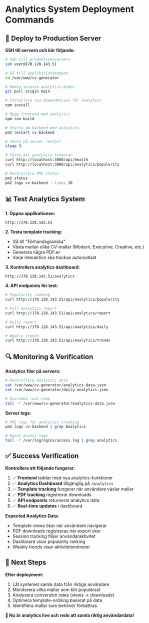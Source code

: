 # Analytics System Deployment Commands

## 🚀 Deploy to Production Server

**SSH till servern och kör följande:**

```bash
# SSH till produktionsservern
ssh user@178.128.143.51

# Gå till applikationsmappen
cd /var/www/cv-generator

# Hämta senaste analytics-koden
git pull origin main

# Installera nya dependencies för analytics
npm install

# Bygg frontend med analytics
npm run build

# Starta om backend med analytics
pm2 restart cv-backend

# Vänta på server restart
sleep 3

# Testa att analytics fungerar
curl http://localhost:3000/api/health
curl http://localhost:3000/api/analytics/popularity

# Kontrollera PM2 status
pm2 status
pm2 logs cv-backend --lines 10
```

## 📊 Test Analytics System

**1. Öppna applikationen:**
```
http://178.128.143.51
```

**2. Testa template tracking:**
- Gå till "Förhandsgranska" 
- Växla mellan olika CV-mallar (Modern, Executive, Creative, etc.)
- Generera några PDF:er
- Varje interaktion ska trackas automatiskt

**3. Kontrollera analytics dashboard:**
```
http://178.128.143.51/analytics
```

**4. API endpoints för test:**
```bash
# Popularity ranking
curl http://178.128.143.51/api/analytics/popularity

# Full analytics report  
curl http://178.128.143.51/api/analytics/report

# Daily report
curl http://178.128.143.51/api/analytics/daily

# Weekly trends
curl http://178.128.143.51/api/analytics/trends
```

## 🔍 Monitoring & Verification

**Analytics filer på servern:**
```bash
# Kontrollera analytics data
cat /var/www/cv-generator/analytics-data.json
cat /var/www/cv-generator/daily-analytics.json

# Övervaka real-time
tail -f /var/www/cv-generator/analytics-data.json
```

**Server logs:**
```bash
# PM2 logs för analytics tracking
pm2 logs cv-backend | grep Analytics

# Nginx access logs
tail -f /var/log/nginx/access.log | grep analytics
```

## ✅ Success Verification

**Kontrollera att följande fungerar:**

1. ✅ **Frontend** laddar med nya analytics-funktioner
2. ✅ **Analytics Dashboard** tillgänglig på `/analytics`
3. ✅ **Template tracking** fungerar när användare växlar mallar
4. ✅ **PDF tracking** registrerar downloads
5. ✅ **API endpoints** returnerar analytics data
6. ✅ **Real-time updates** i dashboard

**Expected Analytics Data:**
- Template views ökar när användare navigerar
- PDF downloads registreras när export sker
- Session tracking följer användaraktivitet
- Dashboard visar popularity ranking
- Weekly trends visar aktivitetsmönster

## 🎯 Next Steps

**Efter deployment:**
1. Låt systemet samla data från riktiga användare
2. Monitorera vilka mallar som blir populärast
3. Analysera conversion rates (views → downloads)
4. Optimera template-ordning baserat på data
5. Identifiera mallar som behöver förbättras

**🚀 Nu är analytics live och redo att samla riktig användardata!**